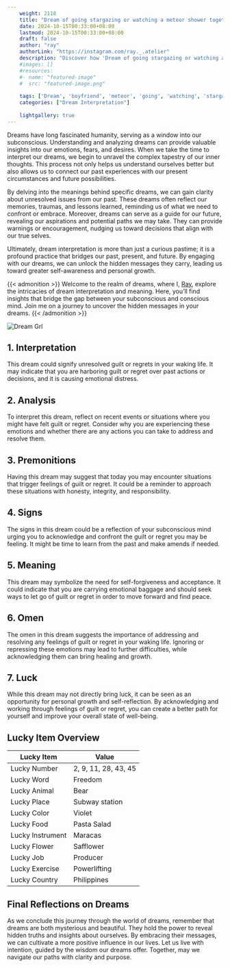 ```yaml
---
    weight: 2118
    title: "Dream of going stargazing or watching a meteor shower together with your boyfriend"  # Assuming 'title' column exists
    date: 2024-10-15T00:33:00+08:00
    lastmod: 2024-10-15T00:33:00+08:00
    draft: false
    author: "ray"
    authorLink: "https://instagram.com/ray._.atelier"
    description: "Discover how 'Dream of going stargazing or watching a meteor shower together with your boyfriend' can interpret your future and uncover its significant meanings in your life."
    #images: []
    #resources:
    #- name: "featured-image"
    #  src: "featured-image.png"
    
    tags: ['Dream', 'boyfriend', 'meteor', 'going', 'watching', 'stargazing', 'shower', 'together']
    categories: ["Dream Interpretation"]
    
    lightgallery: true
---
```

    
Dreams have long fascinated humanity, serving as a window into our subconscious. Understanding and analyzing dreams can provide valuable insights into our emotions, fears, and desires. When we take the time to interpret our dreams, we begin to unravel the complex tapestry of our inner thoughts. This process not only helps us understand ourselves better but also allows us to connect our past experiences with our present circumstances and future possibilities.

By delving into the meanings behind specific dreams, we can gain clarity about unresolved issues from our past. These dreams often reflect our memories, traumas, and lessons learned, reminding us of what we need to confront or embrace. Moreover, dreams can serve as a guide for our future, revealing our aspirations and potential paths we may take. They can provide warnings or encouragement, nudging us toward decisions that align with our true selves.

Ultimately, dream interpretation is more than just a curious pastime; it is a profound practice that bridges our past, present, and future. By engaging with our dreams, we can unlock the hidden messages they carry, leading us toward greater self-awareness and personal growth.

{{< admonition >}}
Welcome to the realm of dreams, where I, [Ray](https://instagram.com/ray._.atelier), explore the intricacies of dream interpretation and meaning. Here, you’ll find insights that bridge the gap between your subconscious and conscious mind. Join me on a journey to uncover the hidden messages in your dreams.
{{< /admonition >}}

![Dream Grl](https://cdn.pixabay.com/photo/2017/11/02/03/35/gothic-2910057_1280.jpg "Dream Grl")

## 1. Interpretation
 This dream could signify unresolved guilt or regrets in your waking life. It may indicate that you are harboring guilt or regret over past actions or decisions, and it is causing emotional distress.

## 2. Analysis
 To interpret this dream, reflect on recent events or situations where you might have felt guilt or regret. Consider why you are experiencing these emotions and whether there are any actions you can take to address and resolve them.

## 3. Premonitions
 Having this dream may suggest that today you may encounter situations that trigger feelings of guilt or regret. It could be a reminder to approach these situations with honesty, integrity, and responsibility.

## 4. Signs
 The signs in this dream could be a reflection of your subconscious mind urging you to acknowledge and confront the guilt or regret you may be feeling. It might be time to learn from the past and make amends if needed.

## 5. Meaning
 This dream may symbolize the need for self-forgiveness and acceptance. It could indicate that you are carrying emotional baggage and should seek ways to let go of guilt or regret in order to move forward and find peace.

## 6. Omen
 The omen in this dream suggests the importance of addressing and resolving any feelings of guilt or regret in your waking life. Ignoring or repressing these emotions may lead to further difficulties, while acknowledging them can bring healing and growth.

## 7. Luck
 While this dream may not directly bring luck, it can be seen as an opportunity for personal growth and self-reflection. By acknowledging and working through feelings of guilt or regret, you can create a better path for yourself and improve your overall state of well-being.

## Lucky Item Overview
| Lucky Item          | Value              |
|---------------|--------------------|
| Lucky Number        | 2, 9, 11, 28, 43, 45  |
| Lucky Word          | Freedom |
| Lucky Animal        | Bear |
| Lucky Place         | Subway station     |
| Lucky Color         | Violet     |
| Lucky Food          | Pasta Salad      |
| Lucky Instrument    | Maracas |
| Lucky Flower        | Safflower    |
| Lucky Job           | Producer       |
| Lucky Exercise      | Powerlifting  |
| Lucky Country       | Philippines    |


##  Final Reflections on Dreams

As we conclude this journey through the world of dreams, remember that dreams are both mysterious and beautiful. They hold the power to reveal hidden truths and insights about ourselves. By embracing their messages, we can cultivate a more positive influence in our lives. Let us live with intention, guided by the wisdom our dreams offer. Together, may we navigate our paths with clarity and purpose.
